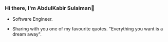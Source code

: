 ### Hi there, I'm AbdulKabir Sulaiman👋

<!--
Here are some ideas to get you started:

- 🔭 I’m currently working on ...
- 🌱 I’m currently learning ...
- 👯 I’m looking to collaborate on ...
- 🤔 I’m looking for help with ...
- 💬 Ask me about ...
- 📫 How to reach me: ...
- ⚡ Fun fact: ...
-->

- Software Engineer. 

<!-- with over 4 years of experience with TypeScript, Node.js, Web3.js, GraphQL, Laravel, Docker and Firebase. I have knowledge of Algorithms, Git, AWS, APIs, Linux, DBs (relational and non-relational). -->

<!-- ![](https://komarev.com/ghpvc/?username=justcabyr) -->

<!-- ### I am a Professional Software Engineer

- 🔭 I currently work as at [Montech Software Studions](https://www.montech.io/)
- 👷🏾‍♀️ I volunter as the Community Growth Associate at [Consonance Club](http://consonance.club/)



### Connect with me:


 <a href="https://www.linkedin.com/in/justcabyr/" target="_blank"><img alt="LinkedIn" src="https://img.shields.io/badge/-LinkedIn-0A66C2?&style=flat-square&logo=linkedin&logoColor=white" />
</a>
-->
- Sharing with you one of my favourite quotes. "Everything you want is a dream away".
